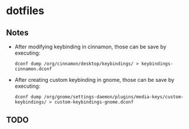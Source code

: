 # dotfiles

## Notes

* After modifying keybinding in cinnamon, those can be save by executing:
    ```
    dconf dump /org/cinnamon/desktop/keybindings/ > keybindings-cinnamon.dconf
    ```
* After creating custom keybinding in gnome, those can be save by executing:
    ```
    dconf dump /org/gnome/settings-daemon/plugins/media-keys/custom-keybindings/ > custom-keybindings-gnome.dconf
    ```

## TODO
